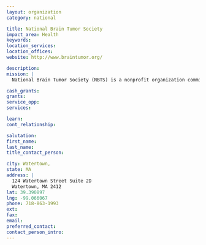 ```yaml
---
layout: organization
category: national

title: National Brain Tumor Society
impact_area: Health
keywords: 
location_services: 
location_offices: 
website: http://www.braintumor.org/

description: 
mission: |
  National Brain Tumor Society (NBTS) is a nonprofit organization committed to finding a cure for brain tumors. We aggressively drive strategic research, advocate for public policies that meet the critical needs of the brain tumor community, and provide patient information.

cash_grants: 
grants: 
service_opp: 
services: 

learn: 
cont_relationship: 

salutation: 
first_name: 
last_name: 
title_contact_person: 

city: Watertown,
state: MA
address: |
  124 Watertown Street Suite 2D  
  Watertown, MA 2412
lat: 39.390897
lng: -99.066067
phone: 718-863-1993
ext: 
fax: 
email: 
preferred_contact: 
contact_person_intro: 
---
```

